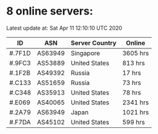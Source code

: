 # 8 online servers:

Latest update at: Sat Apr 11 12:10:10 UTC 2020

| ID | ASN | Server Country | Online |
| -- | --- | -------------- | ------ |
| #.7F1D | AS63949 | Singapore | 3605 hrs |
| #.9FC3 | AS53889 | United States | 813 hrs |
| #.1F2B | AS49392 | Russia | 17 hrs |
| #.C133 | AS51659 | Russia | 73 hrs |
| #.C348 | AS35913 | United States | 78 hrs |
| #.E069 | AS40065 | United States | 2341 hrs |
| #.2A79 | AS63949 | Japan | 1021 hrs |
| #.F7DA | AS45102 | United States | 599 hrs |

